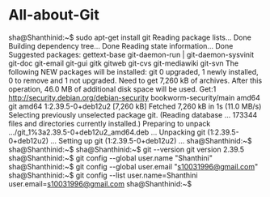 # All-about-Git

sha@Shanthinid:~$ sudo apt-get install git
Reading package lists... Done
Building dependency tree... Done
Reading state information... Done
Suggested packages:
  gettext-base git-daemon-run | git-daemon-sysvinit git-doc git-email git-gui gitk gitweb git-cvs git-mediawiki git-svn
The following NEW packages will be installed:
  git
0 upgraded, 1 newly installed, 0 to remove and 1 not upgraded.
Need to get 7,260 kB of archives.
After this operation, 46.0 MB of additional disk space will be used.
Get:1 http://security.debian.org/debian-security bookworm-security/main amd64 git amd64 1:2.39.5-0+deb12u2 [7,260 kB]
Fetched 7,260 kB in 1s (11.0 MB/s)
Selecting previously unselected package git.
(Reading database ... 173344 files and directories currently installed.)
Preparing to unpack .../git_1%3a2.39.5-0+deb12u2_amd64.deb ...
Unpacking git (1:2.39.5-0+deb12u2) ...
Setting up git (1:2.39.5-0+deb12u2) ...
sha@Shanthinid:~$
sha@Shanthinid:~$
sha@Shanthinid:~$ git --version
git version 2.39.5
sha@Shanthinid:~$ git config --global user.name "Shanthini"
sha@Shanthinid:~$ git config --global user.email "s10031996@gmail.com"
sha@Shanthinid:~$ git config --list
user.name=Shanthini
user.email=s10031996@gmail.com
sha@Shanthinid:~$
